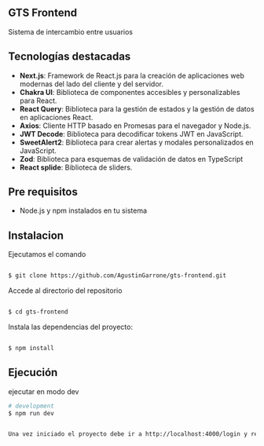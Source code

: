 
## GTS Frontend
Sistema de intercambio entre usuarios

## Tecnologías destacadas

- **Next.js**: Framework de React.js para la creación de aplicaciones web modernas del lado del cliente y del servidor.
- **Chakra UI**: Biblioteca de componentes accesibles y personalizables para React.
- **React Query**: Biblioteca para la gestión de estados y la gestión de datos en aplicaciones React.
- **Axios**: Cliente HTTP basado en Promesas para el navegador y Node.js.
- **JWT Decode**: Biblioteca para decodificar tokens JWT en JavaScript.
- **SweetAlert2**: Biblioteca para crear alertas y modales personalizados en JavaScript.
- **Zod**: Biblioteca para esquemas de validación de datos en TypeScript
- **React splide**: Biblioteca de sliders.

## Pre requisitos
- Node.js y npm instalados en tu sistema

## Instalacion

Ejecutamos el comando
```bash

$ git clone https://github.com/AgustinGarrone/gts-frontend.git
```

Accede al directorio del repositorio
```bash

$ cd gts-frontend
```

Instala las dependencias del proyecto:

```bash

$ npm install
```

## Ejecución

ejecutar en modo dev
```bash
# development
$ npm run dev


Una vez iniciado el proyecto debe ir a http://localhost:4000/login y registrar un usuario para empezar

